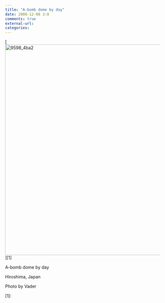 ```yaml
---
title: "A-bomb dome by day"
date: 2008-12-08 3:0
comments: true
external-url:
categories:
---
```

[<img src="http://e.asset.soup.io/asset/0185/9598_4ba2.jpeg" width="1024" height="685" alt="9598_4ba2" />][1]

A-bomb dome by day  
  
 Hiroshima, Japan  
  
 Photo by Vader

  [1]:
